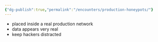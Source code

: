 ```yaml
---
{"dg-publish":true,"permalink":"/encounters/production-honeypots/"}
---
```


- placed inside a real production network
- data appears very real
- keep hackers distracted